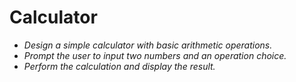# Calculator
- *Design a simple calculator with basic arithmetic operations.*
- *Prompt the user to input two numbers and an operation choice.*
- *Perform the calculation and display the result.*
